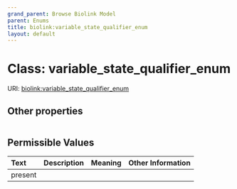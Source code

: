 ```yaml
---
grand_parent: Browse Biolink Model
parent: Enums
title: biolink:variable_state_qualifier_enum
layout: default
---
```


# Class: variable_state_qualifier_enum




URI: [biolink:variable_state_qualifier_enum](https://w3id.org/biolink/vocab/variable_state_qualifier_enum)


## Other properties

|  |  |  |
| --- | --- | --- |

## Permissible Values

| Text | Description | Meaning | Other Information |
| :--- | :---: | :---: | ---: |
| present |  |  |  |

